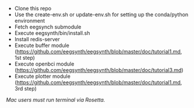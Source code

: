 - Clone this repo
- Use the create-env.sh or update-env.sh for setting up the conda/python environment
- Fetch eegsynch submodule
- Execute eegsynth/bin/install.sh
- Install redis-server
- Execute buffer module (https://github.com/eegsynth/eegsynth/blob/master/doc/tutorial1.md, 1st step)
- Execute openbci module (https://github.com/eegsynth/eegsynth/blob/master/doc/tutorial3.md)
- Execute plotter module (https://github.com/eegsynth/eegsynth/blob/master/doc/tutorial1.md, 3rd step)


*Mac users must run terminal via Rosetta.*
